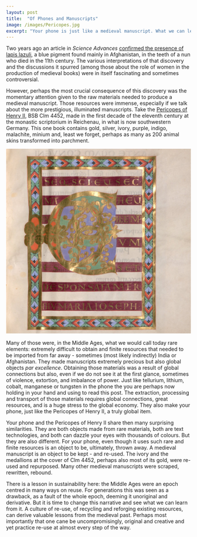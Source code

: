 ```yaml
---
layout: post
title:  "Of Phones and Manuscripts"
image: /images/Pericopes.jpg
excerpt: "Your phone is just like a medieval manuscript. What we can learn from the medieval culture of sustainability."
---
```


Two years ago an article in *Science Advances* [confirmed the presence of lapis lazuli](https://advances.sciencemag.org/content/5/1/eaau7126), a blue pigment found mainly in Afghanistan, in the teeth of a nun who died in the 11th century. The various interpretations of that discovery and the discussions it spurred (among those about the role of women in the production of medieval books) were in itself fascinating and sometimes controversial.

However, perhaps the most crucial consequence of this discovery was the momentary attention given to the raw materials needed to produce a medieval manuscript. Those resources were immense, especially if we talk about the more prestigious, illuminated manuscripts. Take the [Pericopes of Henry II](https://www.digitale-sammlungen.de/en/view/bsb00087481?page=,1), BSB Clm 4452, made in the first decade of the eleventh century at the monastic scriptorium in Reichenau, in what is now southwestern Germany. This one book contains gold, silver, ivory, purple, indigo, malachite, minium and, least we forget, perhaps as many as 200 animal skins transformed into parchment.

![BSB Clm 4452, f. 7v (https://www.digitale-sammlungen.de/en/view/bsb00087481?page=17)](/images/Pericopes.jpg)

Many of those were, in the Middle Ages, what we would call today rare elements: extremely difficult to obtain and finite resources that needed to be imported from far away - sometimes (most likely indirectly) India or Afghanistan. They made manuscripts extremely precious but also global objects *par excellence*. Obtaining those materials was a result of global connections but also, even if we do not see it at the first glance, sometimes of violence, extortion, and imbalance of power. Just like tellurium, lithium, cobalt, manganese or tungsten in the phone the you are perhaps now holding in your hand and using to read this post. The extraction, processing and transport of those materials requires global connections, great resources, and is a huge stress to the global economy. They also make your phone, just like the Pericopes of Henry II, a truly global item.

Your phone and the Pericopes of Henry II share then many surprising similarities. They are both objects made from rare materials, both are text technologies, and both can dazzle your eyes with thousands of colours. But they are also different. For your phone, even though it uses such rare and finite resources is an object to be, ultimately, thrown away. A medieval manuscript is an object to be kept - and re-used. The ivory and the medallions at the cover of Clm 4452, perhaps also most of its gold, were re-used and repurposed. Many other medieval manuscripts were scraped, rewritten, rebound.

There is a lesson in sustainability here: the Middle Ages were an epoch centred in many ways on reuse. For generations this was seen as a drawback, as a fault of the whole epoch, deeming it unoriginal and derivative. But it is time to change this narrative and see what we can learn from it. A culture of re-use, of recycling and reforging existing resources, can derive valuable lessons from the medieval past. Perhaps most importantly that one cane be uncompromisingly, original and creative and yet practice re-use at almost every step of the way.
